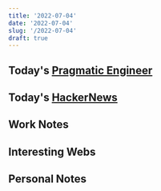 ```yaml
---
title: '2022-07-04'
date: '2022-07-04'
slug: '/2022-07-04'
draft: true
---
```


## Today's [Pragmatic Engineer](../Resources/Pragmatic%20Engineer.md)

## Today's [HackerNews](../Resources/HackerNews.md)

## Work Notes

## Interesting Webs

## Personal Notes
